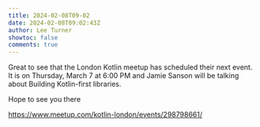 ```yaml
---
title: 2024-02-08T09-02
date: 2024-02-08T09:02:43Z
author: Lee Turner
showtoc: false
comments: true
---
```


Great to see that the London Kotlin meetup has  scheduled their next event.  It is on Thursday, March 7 at 6:00 PM and  Jamie Sanson will be talking about Building Kotlin-first libraries.

Hope to see you there

https://www.meetup.com/kotlin-london/events/298798661/

